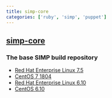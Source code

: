 ```yaml
---
title: simp-core
categories: ['ruby', 'simp', 'puppet']
---
```

## [simp-core](https://github.com/simp/simp-core)

### The base SIMP build repository


  * [Red Hat Enterprise Linux 7.5](https://access.redhat.com/documentation/en-US/Red_Hat_Enterprise_Linux/7/html/7.5_Release_Notes/index.html)
  * [CentOS 7 1804](https://wiki.centos.org/Manuals/ReleaseNotes/CentOS7.1804)
  * [Red Hat Enterprise Linux 6.10](https://access.redhat.com/documentation/en-US/Red_Hat_Enterprise_Linux/6/html/6.10_Release_Notes/index.html)
  * [CentOS 6.10](https://wiki.centos.org/Manuals/ReleaseNotes/CentOS6.10)
